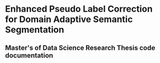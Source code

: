 # Enhanced Pseudo Label Correction for Domain Adaptive Semantic Segmentation

## Master's of Data Science Research Thesis code documentation
